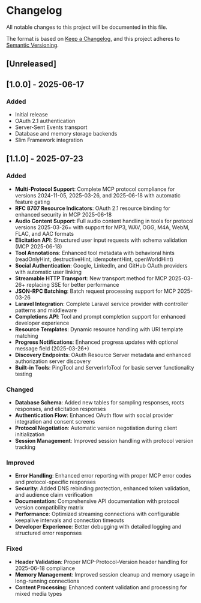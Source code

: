 # Changelog

All notable changes to this project will be documented in this file.

The format is based on [Keep a Changelog](https://keepachangelog.com/en/1.0.0/),
and this project adheres to [Semantic Versioning](https://semver.org/spec/v2.0.0.html).

## [Unreleased]

## [1.0.0] - 2025-06-17
### Added
- Initial release
- OAuth 2.1 authentication
- Server-Sent Events transport
- Database and memory storage backends
- Slim Framework integration

## [1.1.0] - 2025-07-23
### Added
- **Multi-Protocol Support**: Complete MCP protocol compliance for versions 2024-11-05, 2025-03-26, and 2025-06-18 with automatic feature gating
- **RFC 8707 Resource Indicators**: OAuth 2.1 resource binding for enhanced security in MCP 2025-06-18
- **Audio Content Support**: Full audio content handling in tools for protocol versions 2025-03-26+ with support for MP3, WAV, OGG, M4A, WebM, FLAC, and AAC formats
- **Elicitation API**: Structured user input requests with schema validation (MCP 2025-06-18)
- **Tool Annotations**: Enhanced tool metadata with behavioral hints (readOnlyHint, destructiveHint, idempotentHint, openWorldHint)
- **Social Authentication**: Google, LinkedIn, and GitHub OAuth providers with automatic user linking
- **Streamable HTTP Transport**: New transport method for MCP 2025-03-26+ replacing SSE for better performance
- **JSON-RPC Batching**: Batch request processing support for MCP 2025-03-26
- **Laravel Integration**: Complete Laravel service provider with controller patterns and middleware
- **Completions API**: Tool and prompt completion support for enhanced developer experience
- **Resource Templates**: Dynamic resource handling with URI template matching
- **Progress Notifications**: Enhanced progress updates with optional message field (2025-03-26+)
- **Discovery Endpoints**: OAuth Resource Server metadata and enhanced authorization server discovery
- **Built-in Tools**: PingTool and ServerInfoTool for basic server functionality testing

### Changed
- **Database Schema**: Added new tables for sampling responses, roots responses, and elicitation responses
- **Authentication Flow**: Enhanced OAuth flow with social provider integration and consent screens
- **Protocol Negotiation**: Automatic version negotiation during client initialization
- **Session Management**: Improved session handling with protocol version tracking

### Improved
- **Error Handling**: Enhanced error reporting with proper MCP error codes and protocol-specific responses
- **Security**: Added DNS rebinding protection, enhanced token validation, and audience claim verification
- **Documentation**: Comprehensive API documentation with protocol version compatibility matrix
- **Performance**: Optimized streaming connections with configurable keepalive intervals and connection timeouts
- **Developer Experience**: Better debugging with detailed logging and structured error responses

### Fixed
- **Header Validation**: Proper MCP-Protocol-Version header handling for 2025-06-18 compliance
- **Memory Management**: Improved session cleanup and memory usage in long-running connections
- **Content Processing**: Enhanced content validation and processing for mixed media types
